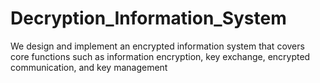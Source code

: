 # Decryption_Information_System
We design and implement an encrypted information system that covers core functions such as information encryption, key exchange, encrypted communication, and key management
